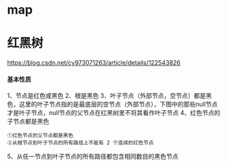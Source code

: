 # map

# 红黑树
https://blog.csdn.net/cy973071263/article/details/122543826

#### 基本性质 
1、节点是红色或黑色
2、根是黑色
3、叶子节点（外部节点，空节点）都是黑色，这里的叶子节点指的是最底层的空节点（外部节点），下图中的那些null节点才是叶子节点，null节点的父节点在红黑树里不将其看作叶子节点
4、红色节点的子节点都是黑色

	①红色节点的父节点都是黑色
	②从根节点到叶子节点的所有路径上不能有 2 个连续的红色节点

5、从任一节点到叶子节点的所有路径都包含相同数目的黑色节点


